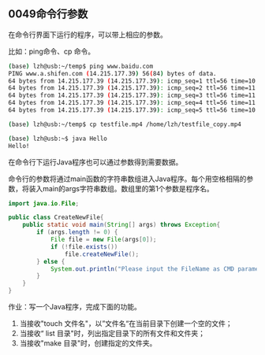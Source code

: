 ## 0049命令行参数

在命令行界面下运行的程序，可以带上相应的参数。

比如：ping命令、cp 命令。

```bash
(base) lzh@usb:~/temp$ ping www.baidu.com
PING www.a.shifen.com (14.215.177.39) 56(84) bytes of data.
64 bytes from 14.215.177.39 (14.215.177.39): icmp_seq=1 ttl=56 time=10.9 ms
64 bytes from 14.215.177.39 (14.215.177.39): icmp_seq=2 ttl=56 time=11.1 ms
64 bytes from 14.215.177.39 (14.215.177.39): icmp_seq=3 ttl=56 time=11.6 ms
64 bytes from 14.215.177.39 (14.215.177.39): icmp_seq=4 ttl=56 time=11.1 ms
64 bytes from 14.215.177.39 (14.215.177.39): icmp_seq=5 ttl=56 time=10.9 ms

(base) lzh@usb:~/temp$ cp testfile.mp4 /home/lzh/testfile_copy.mp4

(base) lzh@usb:~$ java Hello 
Hello!

```

在命令行下运行Java程序也可以通过参数得到需要数据。

命令行的参数将通过main函数的字符串数组进入Java程序。每个用空格相隔的参数，将装入main的args字符串数组。数组里的第1个参数是程序名。

```java
import java.io.File;

public class CreateNewFile{
    public static void main(String[] args) throws Exception{
        if (args.length != 0) {
            File file = new File(args[0]);
            if (!file.exists())
                file.createNewFile();
        } else {
            System.out.println("Please input the FileName as CMD parameter.");
        }
    }
}

```

作业：写一个Java程序，完成下面的功能。

1. 当接收"touch 文件名"，以”文件名“在当前目录下创建一个空的文件；
2. 当接收“ list 目录"时，列出指定目录下的所有文件和文件夹；
3. 当接收"make 目录"时，创建指定的文件夹。